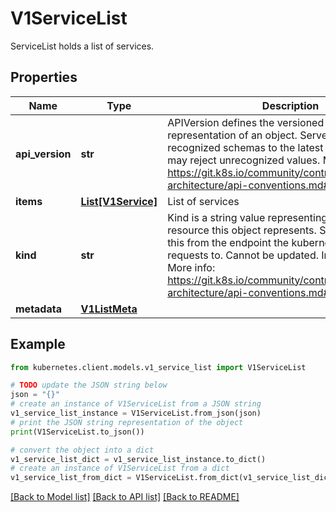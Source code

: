 # V1ServiceList

ServiceList holds a list of services.

## Properties

Name | Type | Description | Notes
------------ | ------------- | ------------- | -------------
**api_version** | **str** | APIVersion defines the versioned schema of this representation of an object. Servers should convert recognized schemas to the latest internal value, and may reject unrecognized values. More info: https://git.k8s.io/community/contributors/devel/sig-architecture/api-conventions.md#resources | [optional] 
**items** | [**List[V1Service]**](V1Service.md) | List of services | 
**kind** | **str** | Kind is a string value representing the REST resource this object represents. Servers may infer this from the endpoint the kubernetes.client submits requests to. Cannot be updated. In CamelCase. More info: https://git.k8s.io/community/contributors/devel/sig-architecture/api-conventions.md#types-kinds | [optional] 
**metadata** | [**V1ListMeta**](V1ListMeta.md) |  | [optional] 

## Example

```python
from kubernetes.client.models.v1_service_list import V1ServiceList

# TODO update the JSON string below
json = "{}"
# create an instance of V1ServiceList from a JSON string
v1_service_list_instance = V1ServiceList.from_json(json)
# print the JSON string representation of the object
print(V1ServiceList.to_json())

# convert the object into a dict
v1_service_list_dict = v1_service_list_instance.to_dict()
# create an instance of V1ServiceList from a dict
v1_service_list_from_dict = V1ServiceList.from_dict(v1_service_list_dict)
```
[[Back to Model list]](../README.md#documentation-for-models) [[Back to API list]](../README.md#documentation-for-api-endpoints) [[Back to README]](../README.md)



